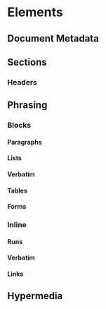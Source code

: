 Elements
========

Document Metadata
-----------------

Sections
--------

### Headers

Phrasing
--------

### Blocks
#### Paragraphs
#### Lists
#### Verbatim
#### Tables
#### Forms
### Inline
#### Runs
#### Verbatim
#### Links

Hypermedia
----------